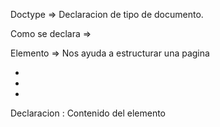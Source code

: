 Doctype => Declaracion de tipo de documento.

Como se declara =>
<doctype html>

Elemento => Nos ayuda a estructurar una pagina

- 
- 
- 


Declaracion : 
<elemento> Contenido del elemento </elemento>